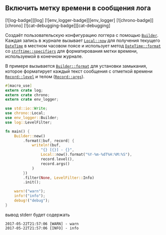 ## Включить метку времени в сообщения лога

[![log-badge]][log] [![env_logger-badge]][env_logger] [![chrono-badge]][chrono] [![cat-debugging-badge]][cat-debugging]

Создаёт пользовательскую конфигурацию логгера с помощью [`Builder`].
Каждая запись в журнале вызывает [`Local::now`] для получения текущего
[`DateTime`] в местном часовом поясе и использует метод [`DateTime::format`]
 со [`strftime::specifiers`] для форматирования метки времени, используемой в конечном журнале.

В примере вызывается [`Builder::format`] для установки замыкания, которое форматирует каждый 
текст сообщения с отметкой времени [`Record::level`] и телом ([`Record::args`]).

```rust
#[macro_use]
extern crate log;
extern crate chrono;
extern crate env_logger;

use std::io::Write;
use chrono::Local;
use env_logger::Builder;
use log::LevelFilter;

fn main() {
    Builder::new()
        .format(|buf, record| {
            writeln!(buf,
                "{} [{}] - {}",
                Local::now().format("%Y-%m-%dT%H:%M:%S"),
                record.level(),
                record.args()
            )
        })
        .filter(None, LevelFilter::Info)
        .init();

    warn!("warn");
    info!("info");
    debug!("debug");
}
```
вывод stderr будет содержать
```
2017-05-22T21:57:06 [WARN] - warn
2017-05-22T21:57:06 [INFO] - info
```

[`DateTime::format`]: https://docs.rs/chrono/*/chrono/struct.DateTime.html#method.format
[`DateTime`]: https://docs.rs/chrono/*/chrono/datetime/struct.DateTime.html
[`Local::now`]: https://docs.rs/chrono/*/chrono/offset/struct.Local.html#method.now
[`Builder`]: https://docs.rs/env_logger/*/env_logger/struct.Builder.html
[`Builder::format`]: https://docs.rs/env_logger/*/env_logger/struct.Builder.html#method.format
[`Record::args`]: https://docs.rs/log/*/log/struct.Record.html#method.args
[`Record::level`]: https://docs.rs/log/*/log/struct.Record.html#method.level
[`strftime::specifiers`]: https://docs.rs/chrono/*/chrono/format/strftime/index.html#specifiers

